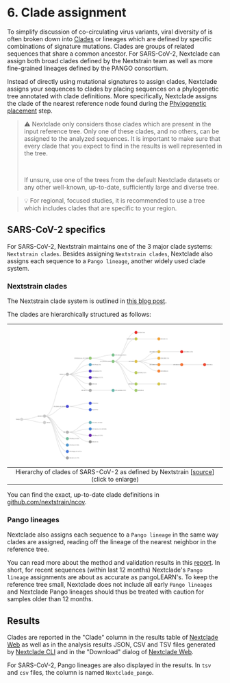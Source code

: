 # 6. Clade assignment

To simplify discussion of co-circulating virus variants, viral diversity of is often broken down into [Clades](../terminology.html#clade) or lineages which are defined by specific combinations of signature mutations. Clades are groups of related sequences that share a common ancestor. For SARS-CoV-2, Nextclade can assign both broad clades defined by the Nextstrain team as well as more fine-grained lineages defined by the PANGO consortium.

Instead of directly using mutational signatures to assign clades, Nextclade assigns your sequences to clades by placing sequences on a phylogenetic tree annotated with clade definitions. More specifically, Nextclade assigns the clade of the nearest reference node found during the [Phylogenetic placement](05-phylogenetic-placement) step.

> ⚠️ Nextclade only considers those clades which are present in the input reference tree. Only one of these clades, and no others, can be assigned to the analyzed sequences. It is important to make sure that every clade that you expect to find in the results is well represented in the tree.
>
> <br/>
>
> If unsure, use one of the trees from the default Nextclade datasets or any other well-known, up-to-date, sufficiently large and diverse tree.

> 💡 For regional, focused studies, it is recommended to use a tree which includes clades that are specific to your region.

## SARS-CoV-2 specifics

For SARS-CoV-2, Nextstrain maintains one of the 3 major clade systems: `Nextstrain clades`.
Besides assigning `Nextstrain clades`, Nextclade also assigns each sequence to a `Pango lineage`, another widely used clade system.

### Nextstrain clades

The Nextstrain clade system is outlined in [this blog post](https://nextstrain.org/blog/2021-01-06-updated-SARS-CoV-2-clade-naming).

The clades are hierarchically structured as follows:

| [![Hierarchy of clades of SARS-CoV-2 as defined by Nextstrain](https://raw.githubusercontent.com/nextstrain/ncov-clades-schema/master/clades.svg)](https://raw.githubusercontent.com/nextstrain/ncov-clades-schema/master/clades.svg) |
|:-------------------------------------------------------------------------------------------------------------------------------------------------------------------------------------------------------------------------------------:|
|                                         Hierarchy of clades of SARS-CoV-2 as defined by Nextstrain [<a href="https://github.com/nextstrain/ncov-clades-schema">source</a>] (click to enlarge)                                         |

You can find the exact, up-to-date clade definitions in [github.com/nextstrain/ncov](https://github.com/nextstrain/ncov/blob/master/defaults/clades.tsv).

### Pango lineages

Nextclade also assigns each sequence to a `Pango lineage` in the same way clades are assigned, reading off the lineage of the nearest neighbor in the reference tree.

You can read more about the method and validation results in this [report](nextclade-pango.md).
In short, for recent sequences (within last 12 months) Nextclade's `Pango lineage` assignments are about as accurate as pangoLEARN's.
To keep the reference tree small, Nextclade does not include all early `Pango lineages` and Nextclade Pango lineages should thus be treated with caution for samples older than 12 months.

## Results

Clades are reported in the "Clade" column in the results table of [Nextclade Web](../nextclade-web) as well as in the analysis results JSON, CSV and TSV files generated by [Nextclade CLI](../nextclade-cli) and in the "Download" dialog of [Nextclade Web](../nextclade-web).

For SARS-CoV-2, Pango lineages are also displayed in the results. In `tsv` and `csv` files, the column is named `Nextclade_pango`.

